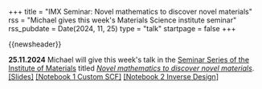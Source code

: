 +++
title       = "IMX Seminar: Novel mathematics to discover novel materials"
rss         = "Michael gives this week's Materials Science institute seminar"
rss_pubdate = Date(2024, 11, 25)
type        = "talk"
startpage   = false
+++

{{newsheader}}

**25.11.2024** Michael will give this week's talk in the
[Seminar Series of the Institute of Materials](https://memento.epfl.ch/event/imx-seminar-series-novel-mathematics-to-discover-n/)
titled [*Novel mathematics to discover novel materials*](https://michael-herbst.com/talks/2024.11.25_IMX_Seminar.pdf).
[[Slides]](https://michael-herbst.com/talks/2024.11.25_IMX_Seminar.pdf)
[[Notebook 1 Custom SCF]](https://michael-herbst.com/talks/2024.11.25_IMX_Seminar_1_scf.html)
[[Notebook 2 Inverse Design]](https://michael-herbst.com/talks/2024.11.25_IMX_Seminar_2_design.html)
